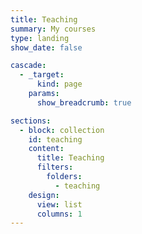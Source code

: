 ```yaml
---
title: Teaching
summary: My courses
type: landing
show_date: false

cascade:
  - _target:
      kind: page
    params:
      show_breadcrumb: true

sections:
  - block: collection
    id: teaching
    content:
      title: Teaching
      filters:
        folders:
          - teaching
    design:
      view: list
      columns: 1
---
```

